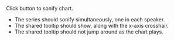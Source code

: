 Click button to sonify chart.
- The series should sonify simultaneously, one in each speaker.
- The shared tooltip should show, along with the x-axis crosshair.
- The shared tooltip should not jump around as the chart plays.